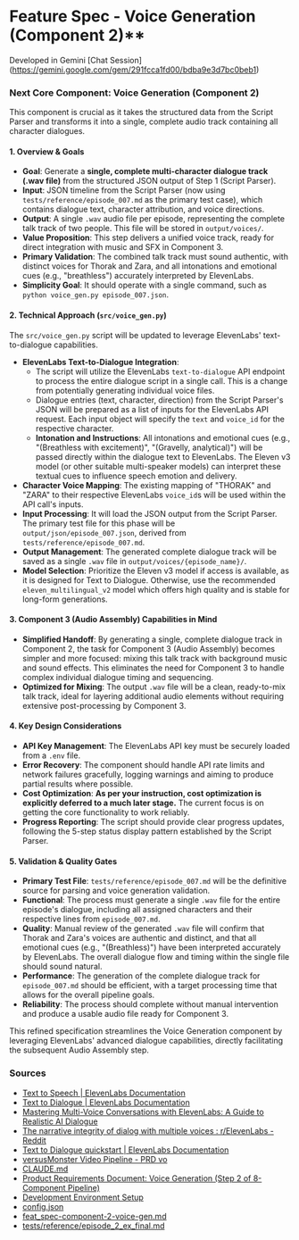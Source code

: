 
# Feature Spec - Voice Generation (Component 2)**
Developed in Gemini [Chat Session] (https://gemini.google.com/gem/291fcca1fd00/bdba9e3d7bc0beb1)

### **Next Core Component: Voice Generation (Component 2)**

This component is crucial as it takes the structured data from the Script Parser and transforms it into a single, complete audio track containing all character dialogues.

#### **1. Overview & Goals**

  * **Goal**: Generate a **single, complete multi-character dialogue track (.wav file)** from the structured JSON output of Step 1 (Script Parser).
  * **Input**: JSON timeline from the Script Parser (now using `tests/reference/episode_007.md` as the primary test case), which contains dialogue text, character attribution, and voice directions.
  * **Output**: A single `.wav` audio file per episode, representing the complete talk track of two people. This file will be stored in `output/voices/`.
  * **Value Proposition**: This step delivers a unified voice track, ready for direct integration with music and SFX in Component 3.
  * **Primary Validation**: The combined talk track must sound authentic, with distinct voices for Thorak and Zara, and all intonations and emotional cues (e.g., "breathless") accurately interpreted by ElevenLabs.
  * **Simplicity Goal**: It should operate with a single command, such as `python voice_gen.py episode_007.json`.

#### **2. Technical Approach (`src/voice_gen.py`)**

The `src/voice_gen.py` script will be updated to leverage ElevenLabs' text-to-dialogue capabilities.

  * **ElevenLabs Text-to-Dialogue Integration**:
      * The script will utilize the ElevenLabs `text-to-dialogue` API endpoint to process the entire dialogue script in a single call. This is a change from potentially generating individual voice files.
      * Dialogue entries (text, character, direction) from the Script Parser's JSON will be prepared as a list of inputs for the ElevenLabs API request. Each input object will specify the `text` and `voice_id` for the respective character.
      * **Intonation and Instructions**: All intonations and emotional cues (e.g., "(Breathless with excitement)", "(Gravelly, analytical)") will be passed directly within the dialogue text to ElevenLabs. The Eleven v3 model (or other suitable multi-speaker models) can interpret these textual cues to influence speech emotion and delivery.
  * **Character Voice Mapping**: The existing mapping of "THORAK" and "ZARA" to their respective ElevenLabs `voice_id`s will be used within the API call's inputs.
  * **Input Processing**: It will load the JSON output from the Script Parser. The primary test file for this phase will be `output/json/episode_007.json`, derived from `tests/reference/episode_007.md`.
  * **Output Management**: The generated complete dialogue track will be saved as a single `.wav` file in `output/voices/{episode_name}/`.
  * **Model Selection**: Prioritize the Eleven v3 model if access is available, as it is designed for Text to Dialogue. Otherwise, use the recommended `eleven_multilingual_v2` model which offers high quality and is stable for long-form generations.

#### **3. Component 3 (Audio Assembly) Capabilities in Mind**

  * **Simplified Handoff**: By generating a single, complete dialogue track in Component 2, the task for Component 3 (Audio Assembly) becomes simpler and more focused: mixing this talk track with background music and sound effects. This eliminates the need for Component 3 to handle complex individual dialogue timing and sequencing.
  * **Optimized for Mixing**: The output `.wav` file will be a clean, ready-to-mix talk track, ideal for layering additional audio elements without requiring extensive post-processing by Component 3.

#### **4. Key Design Considerations**

  * **API Key Management**: The ElevenLabs API key must be securely loaded from a `.env` file.
  * **Error Recovery**: The component should handle API rate limits and network failures gracefully, logging warnings and aiming to produce partial results where possible.
  * **Cost Optimization**: **As per your instruction, cost optimization is explicitly deferred to a much later stage.** The current focus is on getting the core functionality to work reliably.
  * **Progress Reporting**: The script should provide clear progress updates, following the 5-step status display pattern established by the Script Parser.

#### **5. Validation & Quality Gates**

  * **Primary Test File**: `tests/reference/episode_007.md` will be the definitive source for parsing and voice generation validation.
  * **Functional**: The process must generate a single `.wav` file for the entire episode's dialogue, including all assigned characters and their respective lines from `episode_007.md`.
  * **Quality**: Manual review of the generated `.wav` file will confirm that Thorak and Zara's voices are authentic and distinct, and that all emotional cues (e.g., "(Breathless)") have been interpreted accurately by ElevenLabs. The overall dialogue flow and timing within the single file should sound natural.
  * **Performance**: The generation of the complete dialogue track for `episode_007.md` should be efficient, with a target processing time that allows for the overall pipeline goals.
  * **Reliability**: The process should complete without manual intervention and produce a usable audio file ready for Component 3.

This refined specification streamlines the Voice Generation component by leveraging ElevenLabs' advanced dialogue capabilities, directly facilitating the subsequent Audio Assembly step.

### Sources

  * [Text to Speech | ElevenLabs Documentation](https://elevenlabs.io/docs/capabilities/text-to-speech)
  * [Text to Dialogue | ElevenLabs Documentation](https://elevenlabs.io/docs/capabilities/text-to-dialogue)
  * [Mastering Multi-Voice Conversations with ElevenLabs: A Guide to Realistic AI Dialogue](https://ragaboutit.com/mastering-multi-voice-conversations-with-elevenlabs-a-guide-to-realistic-ai-dialogue/)
  * [The narrative integrity of dialog with multiple voices : r/ElevenLabs - Reddit](https://www.reddit.com/r/ElevenLabs/comments/1aqo9y2/the_narrative_integrity_of_dialog_with_multiple/)
  * [Text to Dialogue quickstart | ElevenLabs Documentation](https://elevenlabs.io/docs/cookbooks/text-to-dialogue)
  * [versusMonster Video Pipeline - PRD vo](https://www.google.com/search?q=uploaded:PRD-v0.pdf)
  * [CLAUDE.md](https://www.google.com/search?q=uploaded:petergiordano/vsmonster/vsmonster-a6d3525cd4023283dcb65e4772f8daf0b0b983de/CLAUDE.md)
  * [Product Requirements Document: Voice Generation (Step 2 of 8-Component Pipeline)](https://www.google.com/search?q=uploaded:petergiordano/vsmonster/vsmonster-a6d3525cd4023283dcb65e4772f8daf0b0b983de/archive/prd-voice-generation.md)
  * [Development Environment Setup](https://www.google.com/search?q=uploaded:petergiordano/vsmonster/vsmonster-a6d3525cd4023283dcb65e4772f8daf0b0b983de/docs/setup/development_setup.md)
  * [config.json](https://www.google.com/search?q=uploaded:petergiordano/vsmonster/vsmonster-a6d3525cd4023283dcb65e4772f8daf0b0b983de/config/config.json)
  * [feat\_spec-component-2-voice-gen.md](https://www.google.com/search?q=uploaded:feat_spec-component-2-voice-gen.md)
  * [tests/reference/episode\_2\_ex\_final.md](https://www.google.com/search?q=uploaded:episode_007.md)